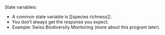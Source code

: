 State variables:
- A common state variable is [[species richness]].
- You don’t always get the response you expect.
- Example: Swiss Biodiversity Monitoring (more about this program later).